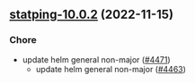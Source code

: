 

## [statping-10.0.2](https://github.com/truecharts/charts/compare/statping-ng-2.0.0...statping-10.0.2) (2022-11-15)

### Chore

- update helm general non-major ([#4471](https://github.com/truecharts/charts/issues/4471))
  - update helm general non-major ([#4463](https://github.com/truecharts/charts/issues/4463))
  
  